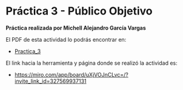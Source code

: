 # Práctica 3 - Público Objetivo

**Práctica realizada por Michell Alejandro García Vargas**

El PDF de esta actividad lo podrás encontrar en:
- [Practica_3](./3-Publico_Objetivo.pdf)

El link hacia la herramienta y página donde se realizó la actividad es:
- https://miro.com/app/board/uXjVOJnCLvc=/?invite_link_id=327569937131

